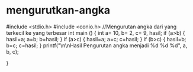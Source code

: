 mengurutkan-angka
=================
#include <stdio.h>
#include <conio.h>
//Mengurutan angka dari yang terkecil ke yang terbesar
int main ()
{ int a= 10, b= 2, c= 9, hasil;
if (a>b)
    {   hasil=a;
        a=b;
        b=hasil; }
    if (a>c)
    {   hasil=a;
        a=c;
        c=hasil; }
    if (b>c)
    {   hasil=b;
        b=c;
        c=hasil; }
        printf("\n\nHasil Pengurutan angka menjadi %d %d %d", a, b, c);

}
